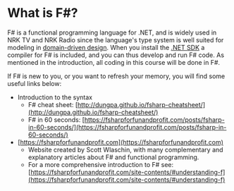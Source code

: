 # What is F#?

F# is a functional programming language for .NET, and is widely used in NRK TV and NRK Radio since the language's type system is well suited for modeling in [domain-driven design](https://en.wikipedia.org/wiki/Domain-driven_design). When you install the [.NET SDK](what-is-dotnet.md) a compiler for F# is included, and you can thus develop and run F# code. As mentioned in the introduction, all coding in this course will be done in F#.

If F# is new to you, or you want to refresh your memory, you will find some useful links below:

- Introduction to the syntax
  - F# cheat sheet: [http://dungpa.github.io/fsharp-cheatsheet/](http://dungpa.github.io/fsharp-cheatsheet/)
  - F# in 60 seconds: [https://fsharpforfunandprofit.com/posts/fsharp-in-60-seconds/](https://fsharpforfunandprofit.com/posts/fsharp-in-60-seconds/)
- [https://fsharpforfunandprofit.com](https://fsharpforfunandprofit.com)
  - Website created by Scott Wlaschin, with many complementary and explanatory articles about F# and functional programming.
  - For a more comprehensive introduction to F# see: [https://fsharpforfunandprofit.com/site-contents/#understanding-f](https://fsharpforfunandprofit.com/site-contents/#understanding-f)
